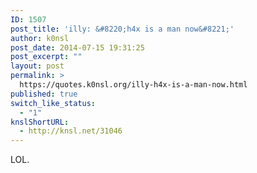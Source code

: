 ```yaml
---
ID: 1507
post_title: 'illy: &#8220;h4x is a man now&#8221;'
author: k0nsl
post_date: 2014-07-15 19:31:25
post_excerpt: ""
layout: post
permalink: >
  https://quotes.k0nsl.org/illy-h4x-is-a-man-now.html
published: true
switch_like_status:
  - "1"
knslShortURL:
  - http://knsl.net/31046
---
```

LOL.